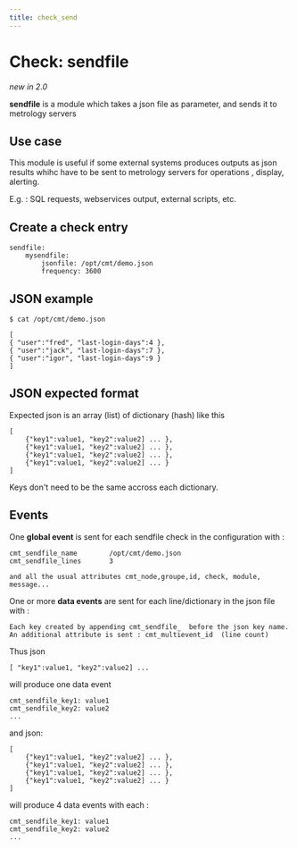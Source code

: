 ```yaml
---
title: check_send
---
```


# Check: sendfile

*new in 2.0*


**sendfile** is a  module which takes a json file as parameter, and sends it to metrology servers


## Use case


This module is useful if some external systems produces outputs as json results whihc have to be sent to metrology servers for operations , display, alerting.  

E.g. : SQL requests, webservices output, external scripts, etc.


## Create a check entry 

    sendfile:
        mysendfile:
            jsonfile: /opt/cmt/demo.json
            frequency: 3600


## JSON example

    $ cat /opt/cmt/demo.json 

    [
    { "user":"fred", "last-login-days":4 },
    { "user":"jack", "last-login-days":7 },
    { "user":"igor", "last-login-days":9 }
    ]


## JSON expected format 

Expected json is an array (list) of dictionary (hash) like this

    [ 
        {"key1":value1, "key2":value2] ... },
        {"key1":value1, "key2":value2] ... },
        {"key1":value1, "key2":value2] ... },
        {"key1":value1, "key2":value2] ... }
    ]

Keys don't need to be the same accross each dictionary.

## Events

One **global event**  is sent for each sendfile  check in the configuration with :

    cmt_sendfile_name        /opt/cmt/demo.json
    cmt_sendfile_lines       3

    and all the usual attributes cmt_node,groupe,id, check, module, message...

One or more **data events** are sent for each line/dictionary in the json file with :

    Each key created by appending cmt_sendfile_  before the json key name.
    An additional attribute is sent : cmt_multievent_id  (line count)


Thus json 

    [ "key1":value1, "key2":value2] ...
    
will produce one data event 

    cmt_sendfile_key1: value1
    cmt_sendfile_key2: value2
    ...

and json:

    [ 
        {"key1":value1, "key2":value2] ... },
        {"key1":value1, "key2":value2] ... },
        {"key1":value1, "key2":value2] ... },
        {"key1":value1, "key2":value2] ... }
    ]
    
will produce 4 data events with each : 
 
    cmt_sendfile_key1: value1
    cmt_sendfile_key2: value2
    ...




